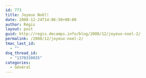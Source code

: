 ```yaml
---
id: 773
title: Joyeux Noël!
date: 2008-12-24T14:06:50+00:00
author: Régis
layout: post
guid: http://regis.decamps.info/blog/2008/12/joyeux-noel-2/
permalink: /2008/12/joyeux-noel-2/
tmac_last_id:
  - ""
dsq_thread_id:
  - "1370330035"
categories:
  - Général
---
```

